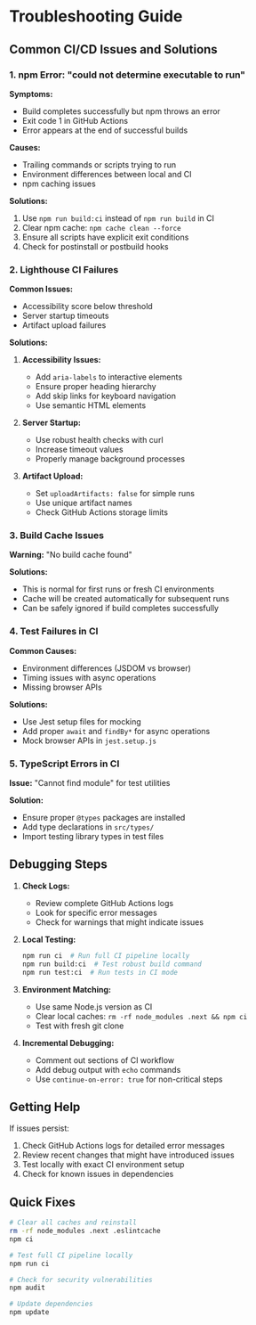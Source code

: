 # Troubleshooting Guide

## Common CI/CD Issues and Solutions

### 1. npm Error: "could not determine executable to run"

**Symptoms:**

- Build completes successfully but npm throws an error
- Exit code 1 in GitHub Actions
- Error appears at the end of successful builds

**Causes:**

- Trailing commands or scripts trying to run
- Environment differences between local and CI
- npm caching issues

**Solutions:**

1. Use `npm run build:ci` instead of `npm run build` in CI
2. Clear npm cache: `npm cache clean --force`
3. Ensure all scripts have explicit exit conditions
4. Check for postinstall or postbuild hooks

### 2. Lighthouse CI Failures

**Common Issues:**

- Accessibility score below threshold
- Server startup timeouts
- Artifact upload failures

**Solutions:**

1. **Accessibility Issues:**

   - Add `aria-labels` to interactive elements
   - Ensure proper heading hierarchy
   - Add skip links for keyboard navigation
   - Use semantic HTML elements

2. **Server Startup:**

   - Use robust health checks with curl
   - Increase timeout values
   - Properly manage background processes

3. **Artifact Upload:**
   - Set `uploadArtifacts: false` for simple runs
   - Use unique artifact names
   - Check GitHub Actions storage limits

### 3. Build Cache Issues

**Warning:** "No build cache found"

**Solutions:**

- This is normal for first runs or fresh CI environments
- Cache will be created automatically for subsequent runs
- Can be safely ignored if build completes successfully

### 4. Test Failures in CI

**Common Causes:**

- Environment differences (JSDOM vs browser)
- Timing issues with async operations
- Missing browser APIs

**Solutions:**

- Use Jest setup files for mocking
- Add proper `await` and `findBy*` for async operations
- Mock browser APIs in `jest.setup.js`

### 5. TypeScript Errors in CI

**Issue:** "Cannot find module" for test utilities

**Solution:**

- Ensure proper `@types` packages are installed
- Add type declarations in `src/types/`
- Import testing library types in test files

## Debugging Steps

1. **Check Logs:**

   - Review complete GitHub Actions logs
   - Look for specific error messages
   - Check for warnings that might indicate issues

2. **Local Testing:**

   ```bash
   npm run ci  # Run full CI pipeline locally
   npm run build:ci  # Test robust build command
   npm run test:ci  # Run tests in CI mode
   ```

3. **Environment Matching:**

   - Use same Node.js version as CI
   - Clear local caches: `rm -rf node_modules .next && npm ci`
   - Test with fresh git clone

4. **Incremental Debugging:**
   - Comment out sections of CI workflow
   - Add debug output with `echo` commands
   - Use `continue-on-error: true` for non-critical steps

## Getting Help

If issues persist:

1. Check GitHub Actions logs for detailed error messages
2. Review recent changes that might have introduced issues
3. Test locally with exact CI environment setup
4. Check for known issues in dependencies

## Quick Fixes

```bash
# Clear all caches and reinstall
rm -rf node_modules .next .eslintcache
npm ci

# Test full CI pipeline locally
npm run ci

# Check for security vulnerabilities
npm audit

# Update dependencies
npm update
```
